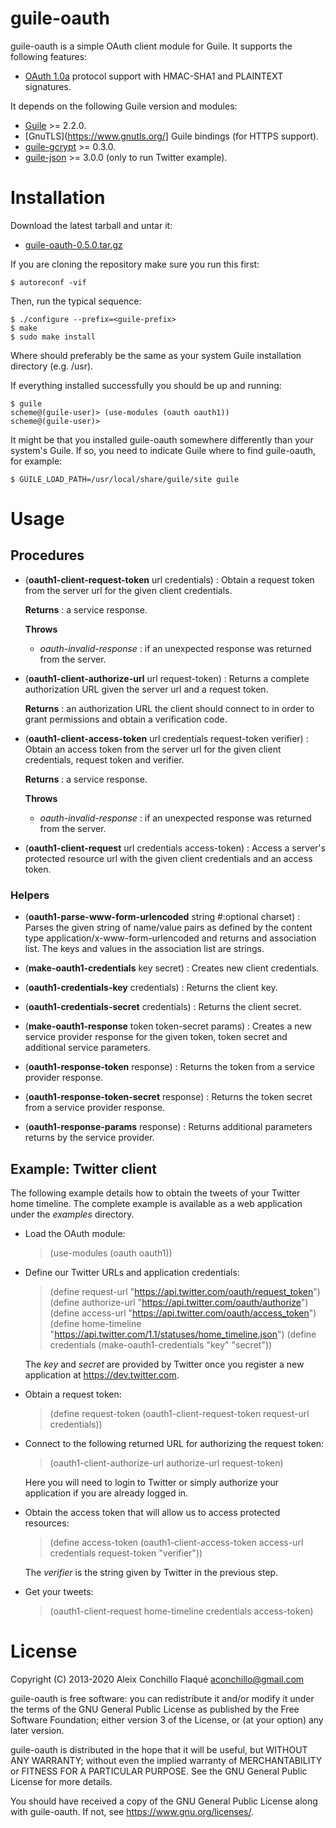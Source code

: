 
# guile-oauth

guile-oauth is a simple OAuth client module for Guile. It supports the
following features:

- [OAuth 1.0a](https://oauth.net/core/1.0a/) protocol support with HMAC-SHA1
  and PLAINTEXT signatures.

It depends on the following Guile version and modules:

- [Guile](https://www.gnu.org/software/guile/) >= 2.2.0.
- [GnuTLS](https://www.gnutls.org/] Guile bindings (for HTTPS support).
- [guile-gcrypt](https://notabug.org/cwebber/guile-gcrypt/) >= 0.3.0.
- [guile-json](https://github.com/aconchillo/guile-json/) >= 3.0.0 (only to run Twitter example).


# Installation

Download the latest tarball and untar it:

- [guile-oauth-0.5.0.tar.gz](http://download.savannah.gnu.org/releases/guile-oauth/guile-oauth-0.5.0.tar.gz)

If you are cloning the repository make sure you run this first:

    $ autoreconf -vif

Then, run the typical sequence:

    $ ./configure --prefix=<guile-prefix>
    $ make
    $ sudo make install

Where <guile-prefix> should preferably be the same as your system Guile
installation directory (e.g. /usr).

If everything installed successfully you should be up and running:

    $ guile
    scheme@(guile-user)> (use-modules (oauth oauth1))
    scheme@(guile-user)>

It might be that you installed guile-oauth somewhere differently than
your system's Guile. If so, you need to indicate Guile where to find
guile-oauth, for example:

    $ GUILE_LOAD_PATH=/usr/local/share/guile/site guile


# Usage

## Procedures

- (**oauth1-client-request-token** url credentials) : Obtain a request token
  from the server url for the given client credentials.

  **Returns** : a service response.

  **Throws**

  - *oauth-invalid-response* : if an unexpected response was returned from the
    server.

- (**oauth1-client-authorize-url** url request-token) : Returns a complete
  authorization URL given the server url and a request token.

  **Returns** : an authorization URL the client should connect to in order to
  grant permissions and obtain a verification code.

- (**oauth1-client-access-token** url credentials request-token verifier) :
  Obtain an access token from the server url for the given client credentials,
  request token and verifier.

  **Returns** : a service response.

  **Throws**

  - *oauth-invalid-response* : if an unexpected response was returned from the
    server.

- (**oauth1-client-request** url credentials access-token) : Access a server's
  protected resource url with the given client credentials and an access
  token.

### Helpers

- (**oauth1-parse-www-form-urlencoded** string #:optional charset) : Parses
  the given string of name/value pairs as defined by the content type
  application/x-www-form-urlencoded and returns and association list. The keys
  and values in the association list are strings.

- (**make-oauth1-credentials** key secret) : Creates new client credentials.

- (**oauth1-credentials-key** credentials) : Returns the client key.

- (**oauth1-credentials-secret** credentials) : Returns the client secret.

- (**make-oauth1-response** token token-secret params) : Creates a new service
  provider response for the given token, token secret and additional service
  parameters.

- (**oauth1-response-token** response) : Returns the token from a service
  provider response.

- (**oauth1-response-token-secret** response) : Returns the token secret from
  a service provider response.

- (**oauth1-response-params** response) : Returns additional parameters
  returns by the service provider.


## Example: Twitter client

The following example details how to obtain the tweets of your Twitter home
timeline. The complete example is available as a web application under the
*examples* directory.

- Load the OAuth module:

    > (use-modules (oauth oauth1))

- Define our Twitter URLs and application credentials:

    > (define request-url "https://api.twitter.com/oauth/request_token")
    > (define authorize-url "https://api.twitter.com/oauth/authorize")
    > (define access-url "https://api.twitter.com/oauth/access_token")
    > (define home-timeline "https://api.twitter.com/1.1/statuses/home_timeline.json")
    > (define credentials (make-oauth1-credentials "key" "secret"))

  The *key* and *secret* are provided by Twitter once you register a new
  application at https://dev.twitter.com.

- Obtain a request token:

    > (define request-token (oauth1-client-request-token request-url credentials))

- Connect to the following returned URL for authorizing the request token:

    > (oauth1-client-authorize-url authorize-url request-token)

  Here you will need to login to Twitter or simply authorize your
  application if you are already logged in.

- Obtain the access token that will allow us to access protected resources:

    > (define access-token
        (oauth1-client-access-token access-url credentials request-token "verifier"))

  The *verifier* is the string given by Twitter in the previous step.

- Get your tweets:

    > (oauth1-client-request home-timeline credentials access-token)

# License

Copyright (C) 2013-2020 Aleix Conchillo Flaqué <aconchillo@gmail.com>

guile-oauth is free software: you can redistribute it and/or modify it
under the terms of the GNU General Public License as published by the
Free Software Foundation; either version 3 of the License, or (at your
option) any later version.

guile-oauth is distributed in the hope that it will be useful, but
WITHOUT ANY WARRANTY; without even the implied warranty of
MERCHANTABILITY or FITNESS FOR A PARTICULAR PURPOSE. See the GNU
General Public License for more details.

You should have received a copy of the GNU General Public License
along with guile-oauth. If not, see https://www.gnu.org/licenses/.
